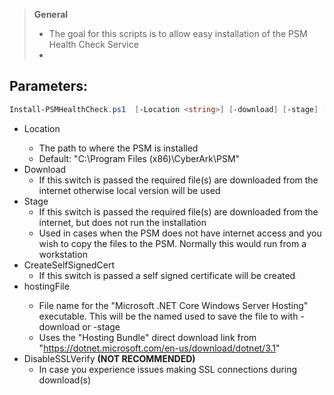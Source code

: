 > **General**
> - The goal for this scripts is to allow easy installation of the PSM Health Check Service
> - 
## Parameters:
```powershell
Install-PSMHealthCheck.ps1  [-Location <string>] [-download] [-stage] [-hostingFile <string>] [-DisableSSLVerify] [<CommonParameters>]

```
- Location <string>
	- The path to where the PSM is installed
    - Default: "C:\Program Files (x86)\CyberArk\PSM"
- Download
    - If this switch is passed the required file(s) are downloaded from the internet otherwise local version will be used
- Stage
    - If this switch is passed the required file(s) are downloaded from the internet, but does not run the installation
    - Used in cases when the PSM does not have internet access and you wish to copy the files to the PSM. Normally this would run from a workstation
- CreateSelfSignedCert
    - If this switch is passed a self signed certificate will be created
- hostingFile <String>
    - File name for the "Microsoft .NET Core Windows Server Hosting" executable. This will be the named used to save the file to with -download or -stage
    - Uses the "Hosting Bundle" direct download link from "https://dotnet.microsoft.com/en-us/download/dotnet/3.1"
- DisableSSLVerify
	**(NOT RECOMMENDED)**
	- In case you experience issues making SSL connections during download(s)